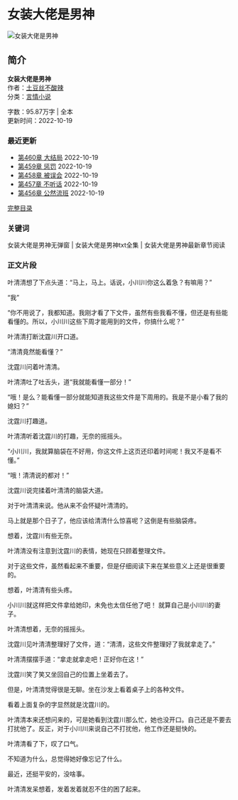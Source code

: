 # 女装大佬是男神

![女装大佬是男神](/cdn/images/nc.jpg)

## 简介

**女装大佬是男神**  
作者：[土豆丝不酸辣](https://69shuba.cx/modules/article/author.php?author=土豆丝不酸辣 "土豆丝不酸辣")  
分类：[言情小说](https://69shuba.cx/blist/class/3.htm "言情小说")  

字数：95.87万字 | 全本  
更新时间：2022-10-19

### 最近更新
- [第460章 大结局](https://69shuba.cx/txt/10014362/113519082) 2022-10-19
- [第459章 惩罚](https://69shuba.cx/txt/10014362/113519077) 2022-10-19
- [第458章 被误会](https://69shuba.cx/txt/10014362/113519071) 2022-10-19
- [第457章 不听话](https://69shuba.cx/txt/10014362/113519067) 2022-10-19
- [第456章 公然流班](https://69shuba.cx/txt/10014362/113519061) 2022-10-19

[完整目录](https://69shuba.cx/book/10014362/)

### 关键词
女装大佬是男神无弹窗 | 女装大佬是男神txt全集 | 女装大佬是男神最新章节阅读

### 正文片段
叶清清想了下点头道：“马上，马上。话说，小川川你这么着急？有嘛用？”

“我”

“你不用说了，我都知道。我刚才看了下文件，虽然有些我看不懂，但还是有些能看懂的。所以，小川川这些下周才能用到的文件，你搞什么呢？”

叶清清打断沈霆川开口道。

“清清竟然能看懂？”

沈霆川问着叶清清。

叶清清吐了吐舌头，道“我就能看懂一部分！”

“哦！是么？能看懂一部分就能知道我这些文件是下周用的。我是不是小看了我的媳妇？”

沈霆川打趣道。

叶清清听着沈霆川的打趣，无奈的摇摇头。

“小川川，我就算脑袋在不好用，你这文件上这页还印着时间呢！我又不是看不懂。”

“哦！清清说的都对！”

沈霆川说完揉着叶清清的脑袋大道。

对于叶清清来说。他从来不会怀疑叶清清的。

马上就是那个日子了，他应该给清清什么惊喜呢？这倒是有些脑袋疼。

想着，沈霆川有些无奈。

叶清清没有注意到沈霆川的表情，她现在只顾着整理文件。

对于这些文件，虽然看起来不重要，但是仔细阅读下来在某些意义上还是很重要的。

想着，叶清清有些头疼。

小川川就这样把文件拿给她印，未免也太信任他了吧！ 就算自己是小川川的妻子。

叶清清想着，无奈的摇摇头。

沈霆川见叶清清整理好了文件，道：“清清，这些文件整理好了我就拿走了。”

叶清清摆摆手道：“拿走就拿走吧！正好你在这！”

沈霆川笑了笑又坐回自己的位置上坐着去了。

但是，叶清清觉得很是无聊。坐在沙发上看着桌子上的各种文件。

看着上面复杂的字显然就是沈霆川的。

叶清清本来还想问来的，可是她看到沈霆川那么忙，她也没开口。自己还是不要去打扰他了。反正，对于小川川来说自己不打扰他，他工作还是挺快的。

叶清清看了下，叹了口气。

不知道为什么，总觉得她好像忘记了什么。

最近，还挺平安的，没啥事。

叶清清发呆想着，发着发着就忍不住的困了起来。